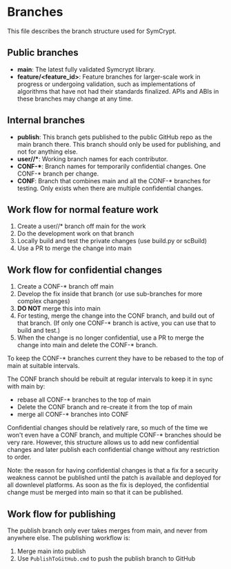 # Branches
This file describes the branch structure used for SymCrypt.

## Public branches
- **main**: The latest fully validated Symcrypt library.
- **feature/<feature_id>**: Feature branches for larger-scale work in progress or undergoing validation, such as implementations of algorithms that have not had their standards finalized. APIs and ABIs in these branches may change at any time.

## Internal branches
- **publish**:	This branch gets published to the public GitHub repo as the main branch there. This branch should only be used for publishing, and not for anything else.
- **user/<alias>/\***: Working branch names for each contributor.
- **CONF-\***:	Branch names for temporarily confidential changes. One CONF-* branch per change.
- **CONF**:	Branch that combines main and all the CONF-* branches for testing. Only exists when there are multiple confidential changes.

## Work flow for normal feature work
1. Create a user/<alias>/\* branch off main for the work
1. Do the development work on that branch
1. Locally build and test the private changes (use build.py or scBuild)
1. Use a PR to merge the change into main

## Work flow for confidential changes
1. Create a CONF-* branch off main
1. Develop the fix inside that branch (or use sub-branches for more complex changes)
1. **DO NOT** merge this into main
1. For testing, merge the change into the CONF branch, and build out of that branch. (If only one CONF-* branch is active, you can use that to build and test.)
1. When the change is no longer confidential, use a PR to merge the change into main and delete the CONF-* branch.

To keep the CONF-* branches current they have to be rebased to the top of main at suitable intervals.

The CONF branch should be rebuilt at regular intervals to keep it in sync with main by:
- rebase all CONF-* branches to the top of main
- Delete the CONF branch and re-create it from the top of main
- merge all CONF-* branches into CONF

Confidential changes should be relatively rare, so much of the time we won't even 
have a CONF branch, and multiple CONF-* branches should be very rare.
However, this structure allows us to add new confidential 
changes and later publish each confidential change without any restriction to order. 

Note: the reason for having confidential changes is that a fix for a security 
weakness cannot be published until the patch is available and deployed for all
downlevel platforms. As soon as the fix is deployed, the confidential change
must be merged into main so that it can be published.

## Work flow for publishing
The publish branch only ever takes merges from main, and never from anywhere
else. The publishing workflow is:

1. Merge main into publish 
1. Use `PublishToGitHub.cmd` to push the publish branch to GitHub






